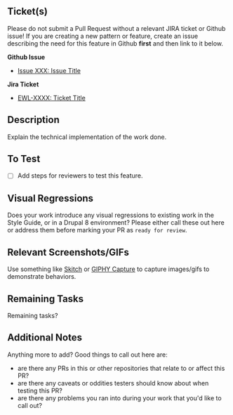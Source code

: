 <!-- NOTE: Please just put "N/A" for any section below that isn't applicable to the work you've done, do not omit entirely. -->

## Ticket(s)

Please do not submit a Pull Request without a relevant JIRA ticket or Github issue! If you are creating a new pattern or feature, create an issue describing the need for this feature in Github **first** and then link to it below.

**Github Issue**

- [Issue XXX: Issue Title](https://github.com/AmericanMedicalAssociation/joe-style-guide/issues/XXX)

**Jira Ticket**

- [EWL-XXXX: Ticket Title](https://issues.ama-assn.org/browse/EWL-XXXX)


## Description

Explain the technical implementation of the work done.


## To Test

- [ ] Add steps for reviewers to test this feature.

## Visual Regressions

Does your work introduce any visual regressions to existing work in the Style Guide, or in a Drupal 8 environment? Please either call these out here or address them before marking your PR as `ready for review`.


## Relevant Screenshots/GIFs

Use something like [Skitch](https://evernote.com/skitch/) or [GIPHY Capture](https://giphy.com/apps/giphycapture) to capture images/gifs to demonstrate behaviors.


## Remaining Tasks

Remaining tasks?


## Additional Notes

Anything more to add? Good things to call out here are:
- are there any PRs in this or other repositories that relate to or affect this PR?
- are there any caveats or oddities testers should know about when testing this PR?
- are there any problems you ran into during your work that you'd like to call out?

